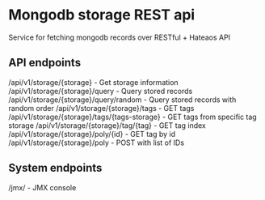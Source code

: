 # Mongodb storage REST api

Service for fetching mongodb records over RESTful + Hateaos API

## API endpoints

/api/v1/storage/{storage} - Get storage information
/api/v1/storage/{storage}/query - Query stored records
/api/v1/storage/{storage}/query/random - Query stored records with random order
/api/v1/storage/{storage}/tags - GET tags
/api/v1/storage/{storage}/tags/{tags-storage} - GET tags from specific tag storage
/api/v1/storage/{storage}/tag/{tag} - GET tag index
/api/v1/storage/{storage}/poly/{id} - GET tag by id
/api/v1/storage/{storage}/poly - POST with list of IDs

## System endpoints

/jmx/ - JMX console